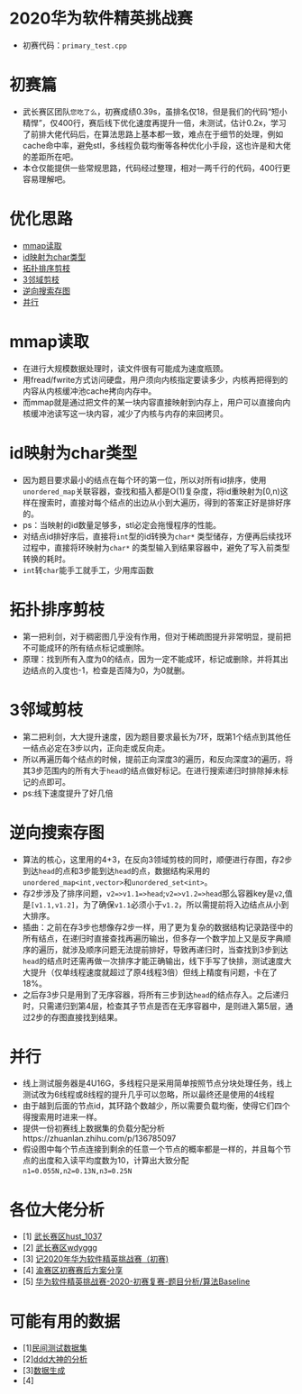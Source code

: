 2020华为软件精英挑战赛
=======
* 初赛代码：`primary_test.cpp`

初赛篇
======
* 武长赛区团队`您吃了么`，初赛成绩0.39s，虽排名仅18，但是我们的代码“短小精悍”，仅400行，赛后线下优化速度再提升一倍，未测试，估计0.2x，学习了前排大佬代码后，在算法思路上基本都一致，难点在于细节的处理，例如cache命中率，避免stl，多线程负载均衡等各种优化小手段，这也许是和大佬的差距所在吧。
* 本仓仅能提供一些常规思路，代码经过整理，相对一两千行的代码，400行更容易理解吧。

优化思路
=========
* [mmap读取](mmap读取) 
* [id映射为char类型](id映射为char类型)
* [拓扑排序剪枝](拓扑排序剪枝 ) 
* [3邻域剪枝](3邻域剪枝)
* [逆向搜索存图](逆向搜索存图)
* [并行](并行)

mmap读取 
========
* 在进行大规模数据处理时，读文件很有可能成为速度瓶颈。  
* 用fread/fwrite方式访问硬盘，用户须向内核指定要读多少，内核再把得到的内容从内核缓冲池cache拷向内存中。  
* 而mmap就是通过把文件的某一块内容直接映射到内存上，用户可以直接向内核缓冲池读写这一块内容，减少了内核与内存的来回拷贝。  

id映射为char类型
==============
* 因为题目要求最小的结点在每个环的第一位，所以对所有id排序，使用`unordered_map`关联容器，查找和插入都是O(1)复杂度，将id重映射为[0,n)这样在搜索时，直接对每个结点的出边从小到大遍历，得到的答案正好是排好序的。
* ps：当映射的id数量足够多，stl必定会拖慢程序的性能。
* 对结点id排好序后，直接将`int`型的id转换为`char*` 类型储存，方便再后续找环过程中，直接将环映射为`char*` 的类型输入到结果容器中，避免了写入前类型转换的耗时。
* `int`转`char`能手工就手工，少用库函数

拓扑排序剪枝 
===========
* 第一把利剑，对于稠密图几乎没有作用，但对于稀疏图提升非常明显，提前把不可能成环的所有结点标记或删除。
* 原理：找到所有入度为0的结点，因为一定不能成环，标记或删除，并将其出边结点的入度也-1，检查是否降为0，为0就删。

3邻域剪枝
========
* 第二把利剑，大大提升速度，因为题目要求最长为7环，既第1个结点到其他任一结点必定在3步以内，正向走或反向走。
* 所以再遍历每个结点的时候，提前正向深度3的遍历，和反向深度3的遍历，将其3步范围内的所有大于`head`的结点做好标记。在进行搜索递归时排除掉未标记的点即可。
* ps:线下速度提升了好几倍

逆向搜索存图
===========
* 算法的核心，这里用的4+3，在反向3领域剪枝的同时，顺便进行存图，存2步到达`head`的点和3步能到达`head`的点，数据结构采用的`unordered_map<int,vector>`和`unordered_set<int>`。
* 存2步涉及了排序问题，`v2=>v1.1=>head`;`v2=>v1.2=>head`那么容器key是`v2`,值是`[v1.1,v1.2]`，为了确保`v1.1`必须小于`v1.2`，所以需提前将入边结点从小到大排序。
* 插曲：之前在存3步也想像存2步一样，用了更为复杂的数据结构记录路径中的所有结点，在递归时直接查找再遍历输出，但多存一个数字加上又是反字典顺序的遍历，就涉及顺序问题无法提前排好，导致再递归时，当查找到3步到达`head`的结点时还需再做一次排序才能正确输出，线下手写了快排，测试速度大大提升（仅单线程速度就超过了原4线程3倍）但线上精度有问题，卡在了18%。
* 之后存3步只是用到了无序容器，将所有三步到达`head`的结点存入。之后递归时，只需递归到第4层，检查其子节点是否在无序容器中，是则进入第5层，通过2步的存图直接找到结果。

并行
====
* 线上测试服务器是4U16G，多线程只是采用简单按照节点分块处理任务，线上测试改为6线程或8线程的提升几乎可以忽略，所以最终还是使用的4线程
* 由于越到后面的节点id，其环路个数越少，所以需要负载均衡，使得它们四个得搜索用时进来一样。
* 提供一份初赛线上数据集的负载分配分析https://zhuanlan.zhihu.com/p/136785097  
* 假设图中每个节点连接到剩余的任意一个节点的概率都是一样的，并且每个节点的出度和入读平均度数为10，计算出大致分配`n1=0.055N,n2=0.13N,n3=0.25N`

各位大佬分析
=========
* [1] [武长赛区hust_1037](https://github.com/trybesthbk/-Huawei-Code-Craft-)  
* [2] [武长赛区wdyggg](https://github.com/trybesthbk/-Huawei-Code-Craft-)  
* [3] [记2020年华为软件精英挑战赛（初赛)](https://zhuanlan.zhihu.com/p/136785097)  
* [4] [渝赛区初赛赛后方案分享](https://blog.csdn.net/qq_34914551/article/details/105788200)  
* [5] [华为软件精英挑战赛-2020-初赛复赛-题目分析/算法Baseline](https://zhuanlan.zhihu.com/p/125764650)  

可能有用的数据
==========
* [1][民间测试数据集](https://github.com/liusen1006/2020HuaweiCodecraft-TestData)  
* [2][ddd大神的分析](https://github.com/justarandomstring/2020-Huawei-Code-Craft)  
* [3][数据生成](https://github.com/byl0561/HWcode2020-TestData)  
* [4]  
